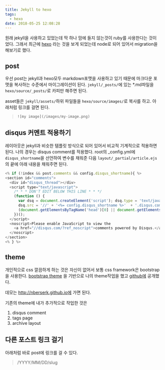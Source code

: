 ```yaml
---
title: Jekyll to hexo
tags:
  - hexo
date: 2018-05-25 12:08:28
---
```



원래 jekyll을 사용하고 있었는데 딱 하나 맘에 들지 않는것이 ruby를 사용한다는 것이었다. 그래서 최근에 [hexo](https://hexo.io/) 라는 것을 보게 되었는데 node로 되어 있어서 migration을 해보기로 했다.

## post

우선 post는 jekyll과 hexo모두 markdown포맷을 사용하고 있기 때문에 마크다운 포맷을 복사하는 수준에서 마이그레이션이 된다. `jekyll/_posts/`에 있는 *.md파일을 `hexo/source/_posts/`로 카피만 해주면 된다.

asset들은  `jekyll/assets/`하위 파일들을 `hexo/source/images/`로 복사를 하고. 아래처럼 링크를 걸면 된다.

> `![my image](/images/my-image.png)`



## disqus 커멘트 적용하기

레이아웃은 jekyll과 비슷한 템플릿 방식으로 되어 있어서 비교적 기계적으로 적용하면 된다. 나의 경우는 disqus comment를 적용했다. root의 _config.yml에 `disqus_shortname`을 선언하여 변수를 채워준 다음 `layout/_partial/article.ejs`의 끝에 아래 내용을 채워주면 된다.

```js
<% if (!index && post.comments && config.disqus_shortname){ %>
<section id="comments">
  <div id="disqus_thread"></div>
  <script type="text/javascript">
    /* * * DON'T EDIT BELOW THIS LINE * * */
    (function () {
      var dsq = document.createElement('script'); dsq.type = 'text/javascript'; dsq.async = true;
      dsq.src = '//' + '<%= config.disqus_shortname %>'  + '.disqus.com/embed.js';
      (document.getElementsByTagName('head')[0] || document.getElementsByTagName('body')[0]).appendChild(dsq);
    })();
  </script>
  <noscript>Please enable JavaScript to view the
    <a href="//disqus.com/?ref_noscript">comments powered by Disqus.</a>
  </noscript>
</section>
<% } %>
```


## theme

개인적으로 css 깔끔하게 하는 것은 자신이 없어서 보통 css framework은 bootstrap을 사용한다. [bootstrap theme](https://github.com/cgmartin/hexo-theme-bootstrap-blog) 을 기반으로 나의 theme작업을 했고 [github에](https://github.com/nberserk/hexo-theme-bootstrap) 공개했다.

데모는 http://nberserk.github.io에 가면 된다.

기존의 theme에 내가 추가적으로 작업한 것은
1. disqus comment
1. tags page
1. archive layout

## 다른 포스트 링크 걸기

아래처럼 바로 post에 링크를 걸 수 있다.

> /YYYY/MM/DD/slug